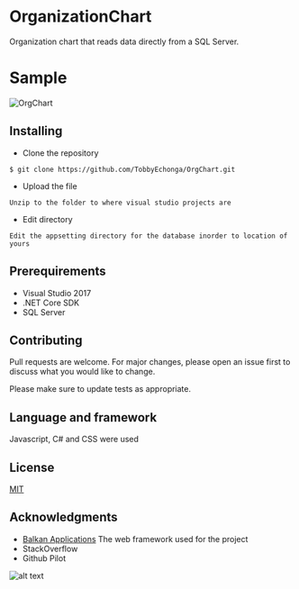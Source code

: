 # OrganizationChart
Organization chart that reads data directly from a SQL Server. 

# Sample
![OrgChart](https://user-images.githubusercontent.com/30405173/126052389-7352ca5d-2166-4a82-b69d-c14f9df9c981.png)

## Installing 
* Clone the repository
```
$ git clone https://github.com/TobbyEchonga/OrgChart.git
```

* Upload the file
```
Unzip to the folder to where visual studio projects are
```

* Edit directory
```
Edit the appsetting directory for the database inorder to location of yours
```

## Prerequirements

* Visual Studio 2017
* .NET Core SDK
* SQL Server

## Contributing
Pull requests are welcome. For major changes, please open an issue first to discuss what you would like to change.

Please make sure to update tests as appropriate.

## Language and framework
Javascript, C# and CSS were used

## License
[MIT](https://choosealicense.com/licenses/mit/)

## Acknowledgments
* [Balkan Applications](https://balkan.app/OrgChartJS-Demos/) The web framework used for the project
* StackOverflow
* Github Pilot

![alt text](https://img.shields.io/badge/Made%20by-Tobby%20Echonga-orange)
